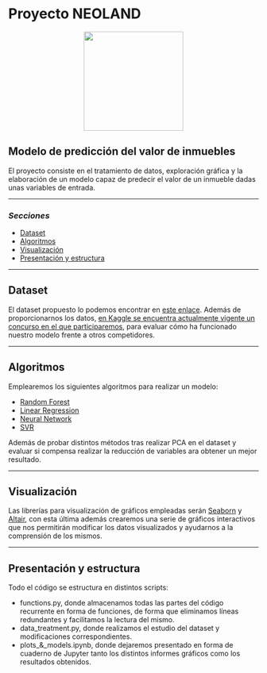 # Proyecto NEOLAND

<p align="center">
  <img width="200" height="200" src=https://media.licdn.com/dms/image/C4E0BAQFZHsiCPsJdbw/company-logo_200_200/0?e=2159024400&v=beta&t=8pdnYbDLVLg1U-oWWOO88CcokkgK0TAW8L-nLw4Tf3c>
</p>

## Modelo de predicción del valor de inmuebles

El proyecto consiste en el tratamiento de datos, exploración gráfica y la elaboración de un modelo capaz de predecir el valor de un inmueble dadas unas variables de entrada.

***

### _Secciones_

+ [Dataset](#dataset)
+ [Algoritmos](#algoritmos)
+ [Visualización](#visualización)
+ [Presentación y estructura](#presentación-y-estructura)

***

## Dataset

[enlace_datos]: https://www.kaggle.com/c/house-prices-advanced-regression-techniques/data
[enlace_concurso]: https://www.kaggle.com/c/house-prices-advanced-regression-techniques/overview

El dataset propuesto lo podemos encontrar en [este enlace][enlace_datos]. Además de proporcionarnos los datos, [en Kaggle se encuentra actualmente vigente un concurso en el que participaremos][enlace_concurso], para evaluar cómo ha funcionado nuestro modelo frente a otros competidores.

***

## Algoritmos

[random_forest]: https://scikit-learn.org/stable/modules/generated/sklearn.ensemble.RandomForestRegressor.html
[linear_regression]: https://scikit-learn.org/stable/modules/generated/sklearn.linear_model.LinearRegression.html?highlight=linear%20regression#sklearn.linear_model.LinearRegression
[SVR]: [https://scikit-learn.org/stable/auto_examples/svm/plot_svm_regression.html?highlight=polynomic%20regression]
[Neural]: [https://keras.io/getting-started/sequential-model-guide/]

Emplearemos los siguientes algoritmos para realizar un modelo:
+ [Random Forest][random_forest]
+ [Linear Regression][linear_regression]
+ [Neural Network][Neural]
+ [SVR][SVR]

Además de probar distintos métodos tras realizar PCA en el dataset y evaluar si compensa realizar la reducción de variables ara obtener un mejor resultado.

***

## Visualización

[enlace_seaborn]: https://seaborn.pydata.org/
[enlace_altair]: https://altair-viz.github.io/index.html

Las librerías para visualización de gráficos empleadas serán [Seaborn][enlace_seaborn] y [Altair][enlace_altair], con esta última además crearemos una serie de gráficos interactivos que nos permitirán modificar los datos visualizados y ayudarnos a la comprensión de los mismos.

***

## Presentación y estructura

Todo el código se estructura en distintos scripts:
+ functions.py, donde almacenamos todas las partes del código recurrente en forma de funciones, de forma que eliminamos líneas redundantes y facilitamos la lectura del mismo.
+ data_treatment.py, donde realizamos el estudio del dataset y modificaciones correspondientes.
+ plots_&_models.ipynb, donde dejaremos presentado en forma de cuaderno de Jupyter tanto los distintos informes gráficos como los resultados obtenidos.
